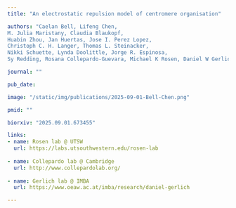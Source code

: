 ```yaml
---
title: "An electrostatic repulsion model of centromere organisation"

authors: "Caelan Bell, Lifeng Chen, 
M. Julia Maristany, Claudia Blaukopf, 
Huabin Zhou, Jan Huertas, Jose I. Perez Lopez, 
Christoph C. H. Langer, Thomas L. Steinacker, 
Nikki Schuette, Lynda Doolittle, Jorge R. Espinosa, 
Sy Redding, Rosana Collepardo-Guevara, Michael K Rosen, Daniel W Gerlich"

journal: ""

pub_date:

image: "/static/img/publications/2025-09-01-Bell-Chen.png"

pmid: ""

biorxiv: "2025.09.01.673455"

links:
- name: Rosen lab @ UTSW
  url: https://labs.utsouthwestern.edu/rosen-lab
    
- name: Collepardo lab @ Cambridge
  url: http://www.collepardolab.org/
  
- name: Gerlich lab @ IMBA
  url: https://www.oeaw.ac.at/imba/research/daniel-gerlich

---
```

